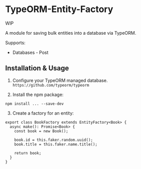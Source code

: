 # TypeORM-Entity-Factory

WIP

A module for saving bulk entities into a database via TypeORM. 

Supports:

* Databases - Post

## Installation & Usage

1. Configure your TypeORM managed database.
`https://github.com/typeorm/typeorm`

2. Install the npm package:

`npm install ... --save-dev`

3. Create a factory for an entity:

```
export class BookFactory extends EntityFactory<Book> {
  async make(): Promise<Book> {
    const book = new Book();

    book.id = this.faker.random.uuid();
    book.title = this.faker.name.title();
    
    return book;
  }
}
```


